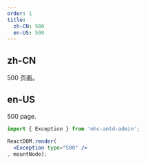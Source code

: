```yaml
---
order: 1
title:
  zh-CN: 500
  en-US: 500
---
```


## zh-CN

500 页面。

## en-US

500 page.

````jsx
import { Exception } from 'mhc-antd-admin';

ReactDOM.render(
  <Exception type="500" />
, mountNode);
````